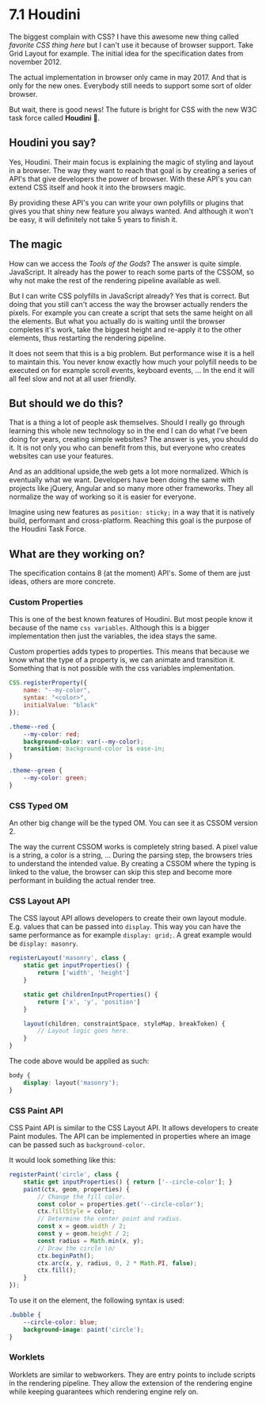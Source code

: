 # 7.1 Houdini

The biggest complain with CSS? I have this awesome new thing called _favorite CSS thing here_ but I can't use it because
of browser support. Take Grid Layout for example. The initial idea for the specification dates from november 2012.

The actual implementation in browser only came in may 2017. And that is only for the new ones. Everybody still needs to
support some sort of older browser.

But wait, there is good news! The future is bright for CSS with the new W3C task force called **Houdini** 🎩.

## Houdini you say?

Yes, Houdini. Their main focus is explaining the magic of styling and layout in a browser. The way they want to reach
that goal is by creating a series of API's that give developers the power of browser. With these API's you can extend
CSS itself and hook it into the browsers magic.

By providing these API's you can write your own polyfills or plugins that gives you that shiny new feature you always
wanted. And although it won't be easy, it will definitely not take 5 years to finish it.

## The magic

How can we access the _Tools of the Gods_? The answer is quite simple. JavaScript. It already has the power to reach
some parts of the CSSOM, so why not make the rest of the rendering pipeline available as well.

But I can write CSS polyfills in JavaScript already? Yes that is correct. But doing that you still can't access the way
the browser actually renders the pixels. For example you can create a script that sets the same height on all the
elements. But what you actually do is waiting until the browser completes it's work, take the biggest height and
re-apply it to the other elements, thus restarting the rendering pipeline.

It does not seem that this is a big problem. But performance wise it is a hell to maintain this. You never know exactly
how much your polyfill needs to be executed on for example scroll events, keyboard events, ... In the end it will all
feel slow and not at all user friendly.

## But should we do this?

That is a thing a lot of people ask themselves. Should I really go through learning this whole new technology so in the
end I can do what I've been doing for years, creating simple websites? The answer is yes, you should do it. It is not
only you who can benefit from this, but everyone who creates websites can use your features.

And as an additional upside,the web gets a lot more normalized. Which is eventually what we want. Developers have been
doing the same with projects like jQuery, Angular and so many more other frameworks. They all normalize the way of
working so it is easier for
everyone.

Imagine using new features as `position: sticky;` in a way that it is natively build, performant and cross-platform.
Reaching this goal is the purpose of the Houdini Task Force.

## What are they working on?

The specification contains 8 \(at the moment\) API's. Some of them are just ideas, others are more concrete.

### Custom Properties

This is one of the best known features of Houdini. But most people know it because of the name `css variables`.
Although this is a bigger implementation then just the variables, the idea stays the same.

Custom properties adds types to properties. This means that because we know what the type of a property is, we can
animate and transition it. Something that is not possible with the css variables implementation.

```javascript
CSS.registerProperty({
    name: "--my-color",
    syntax: "<color>",
    initialValue: "black"
});
```

```css
.theme--red {
    --my-color: red;
    background-color: var(--my-color);
    transition: background-color 1s ease-in;
}

.theme--green {
    --my-color: green;
}
```

### CSS Typed OM

An other big change will be the typed OM. You can see it as CSSOM version 2.

The way the current CSSOM works is completely string based. A pixel value is a string, a color is a string, ...
During the parsing step, the browsers tries to understand the intended value. By creating a CSSOM where the typing is
linked to the value, the browser can skip this step and become more performant in building the actual render tree.

### CSS Layout API

The CSS layout API allows developers to create their own layout module. E.g. values that can be passed into `display`.
This way you can have the same performance as for example `display: grid;`. A great example would be `display: masonry`.

```javascript
registerLayout('masonry', class {
    static get inputProperties() {
        return ['width', 'height']
    }

    static get childrenInputProperties() {
        return ['x', 'y', 'position']
    }

    layout(children, constraintSpace, styleMap, breakToken) {
        // Layout logic goes here.
    }
}
```

The code above would be applied as such:

```css
body {
    display: layout('masonry');
}
```

### CSS Paint API

CSS Paint API is similar to the CSS Layout API. It allows developers to create Paint modules. The API can be implemented
in properties where an image can be passed such as `background-color`.

It would look something like this:

```javascript
registerPaint('circle', class {
    static get inputProperties() { return ['--circle-color']; }
    paint(ctx, geom, properties) {
        // Change the fill color.
        const color = properties.get('--circle-color');
        ctx.fillStyle = color;
        // Determine the center point and radius.
        const x = geom.width / 2;
        const y = geom.height / 2;
        const radius = Math.min(x, y);
        // Draw the circle \o/
        ctx.beginPath();
        ctx.arc(x, y, radius, 0, 2 * Math.PI, false);
        ctx.fill();
    }
});
```

To use it on the element, the following syntax is used:

```css
.bubble {
    --circle-color: blue;
    background-image: paint('circle');
}
```

### Worklets

Worklets are similar to webworkers. They are entry points to include scripts in the rendering pipeline. They allow the
extension of the rendering engine while keeping guarantees which rendering engine rely on.

